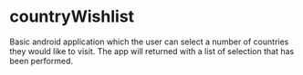 # countryWishlist
Basic android application which the user can select a number of countries they would like to visit. The app will returned with a list of selection that has been performed.
